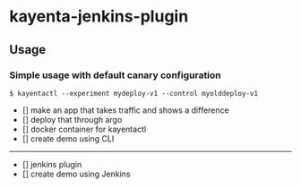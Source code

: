 # kayenta-jenkins-plugin

## Usage

### Simple usage with default canary configuration
```shell
$ kayentactl --experiment mydeploy-v1 --control myolddeploy-v1
```

- [] make an app that takes traffic and shows a difference
- [] deploy that through argo
- [] docker container for kayentactl
- [] create demo using CLI
-----------------------------------
- [] jenkins plugin
- [] create demo using Jenkins

